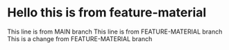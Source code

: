 # Hello this is from feature-material
This line is from MAIN branch
This line is from FEATURE-MATERIAL branch
This is a change from FEATURE-MATERIAL branch
